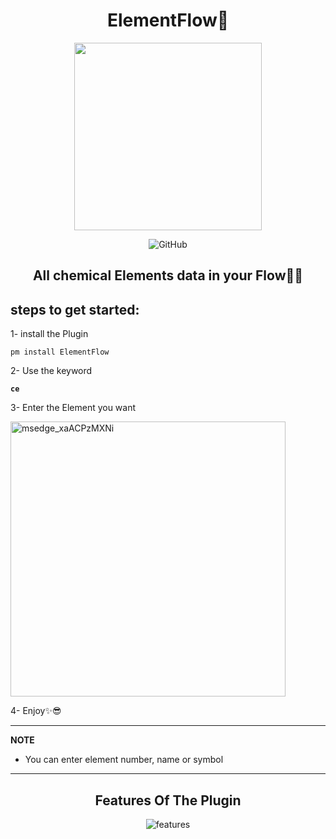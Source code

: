 <p align="center">
  <h1 align="center"> ElementFlow🧪 </h1>
 <p align="center"> <img src="https://github.com/asmpro7/ElementFlow/assets/114514662/bb2acc15-29f5-43c7-9d31-6afc89ebf46c" data-canonical-src="https://github.com/asmpro7/ElementFlow/assets/114514662/bb2acc15-29f5-43c7-9d31-6afc89ebf46c" width="300" height="300" /><p>

 <p align="center"> <img src="https://img.shields.io/github/license/asmpro7/ElementFlow" alt="GitHub"></p>
<h2 align="center" id="AudFlow">All chemical Elements data in your Flow🧪✨</h2>
</p>
<h2 id="steps-to-get-started-">steps to get started:</h2>
<p>1- install the Plugin</p>
<pre><code class="lang-bash">pm <span class="hljs-keyword">install</span> ElementFlow</code></pre>  
<p>2- Use the keyword <strong><pre><code class="lang-bash">ce</code></pre></strong></p>
<p>3- Enter the Element you want</p>
<img width="440" alt="msedge_xaACPzMXNi" src="https://github.com/asmpro7/ElementFlow/assets/114514662/59849cbc-ccda-456f-806f-12cc464c19b6">

<p>4- Enjoy✨😎</p>

<hr>  
<p><strong>NOTE</strong></p>
<ul>
<li>You can enter element number, name or symbol</li>
</ul>
<hr>  

<p align="center">
<h2 align="center" id="features-of-the-script">Features Of The Plugin</h2>
</p>
<p align="center"><img src="https://github.com/asmpro7/ElementFlow/assets/114514662/0147eb07-538f-416f-9071-4094fe361959" alt="features"></p>
